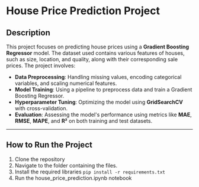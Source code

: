 # House Price Prediction Project

## Description

This project focuses on predicting house prices using a **Gradient Boosting Regressor** model. The dataset used contains various features of houses, such as size, location, and quality, along with their corresponding sale prices. The project involves:

- **Data Preprocessing**: Handling missing values, encoding categorical variables, and scaling numerical features.
- **Model Training**: Using a pipeline to preprocess data and train a Gradient Boosting Regressor.
- **Hyperparameter Tuning**: Optimizing the model using **GridSearchCV** with cross-validation.
- **Evaluation**: Assessing the model's performance using metrics like **MAE**, **RMSE**, **MAPE**, and **R²** on both training and test datasets.

---

## How to Run the Project

1. Clone the repository
2. Navigate to the folder containing the files.
3. Install the required libraries `pip install -r requirements.txt`
4. Run the house_price_prediction.ipynb notebook
